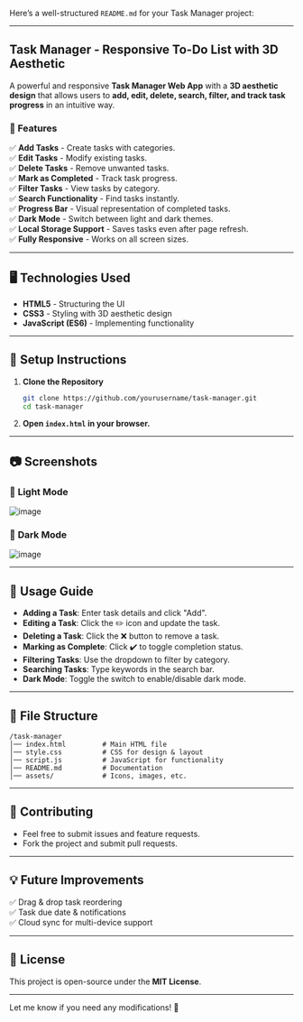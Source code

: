 Here’s a well-structured `README.md` for your Task Manager project:  

---

## **Task Manager - Responsive To-Do List with 3D Aesthetic**
A powerful and responsive **Task Manager Web App** with a **3D aesthetic design** that allows users to **add, edit, delete, search, filter, and track task progress** in an intuitive way.

### **🚀 Features**
✅ **Add Tasks** - Create tasks with categories.  
✅ **Edit Tasks** - Modify existing tasks.  
✅ **Delete Tasks** - Remove unwanted tasks.  
✅ **Mark as Completed** - Track task progress.  
✅ **Filter Tasks** - View tasks by category.  
✅ **Search Functionality** - Find tasks instantly.  
✅ **Progress Bar** - Visual representation of completed tasks.  
✅ **Dark Mode** - Switch between light and dark themes.  
✅ **Local Storage Support** - Saves tasks even after page refresh.  
✅ **Fully Responsive** - Works on all screen sizes.  

---

## **🖥️ Technologies Used**
- **HTML5** - Structuring the UI  
- **CSS3** - Styling with 3D aesthetic design  
- **JavaScript (ES6)** - Implementing functionality  

---

## **📌 Setup Instructions**
1. **Clone the Repository**
   ```sh
   git clone https://github.com/yourusername/task-manager.git
   cd task-manager
   ```
2. **Open `index.html` in your browser.**  

---

## **📷 Screenshots**
### 🎨 **Light Mode**
![image](https://github.com/user-attachments/assets/539f5c75-49a6-494f-a1fb-03a81ecfda75)


 ### 🎨 **Dark Mode**

![image](https://github.com/user-attachments/assets/c9c0b283-6602-45e1-9126-10bfa415cd1e)

---

## **📜 Usage Guide**
- **Adding a Task**: Enter task details and click "Add".  
- **Editing a Task**: Click the ✏️ icon and update the task.  
- **Deleting a Task**: Click the ❌ button to remove a task.  
- **Marking as Complete**: Click ✔️ to toggle completion status.  
- **Filtering Tasks**: Use the dropdown to filter by category.  
- **Searching Tasks**: Type keywords in the search bar.  
- **Dark Mode**: Toggle the switch to enable/disable dark mode.  

---

## **📌 File Structure**
```
/task-manager
│── index.html         # Main HTML file
│── style.css          # CSS for design & layout
│── script.js          # JavaScript for functionality
│── README.md          # Documentation
│── assets/            # Icons, images, etc.
```

---

## **📢 Contributing**
- Feel free to submit issues and feature requests.  
- Fork the project and submit pull requests.  

---

## **💡 Future Improvements**
✅ Drag & drop task reordering  
✅ Task due date & notifications  
✅ Cloud sync for multi-device support  

---

## **📝 License**
This project is open-source under the **MIT License**.  

---

Let me know if you need any modifications! 🚀
